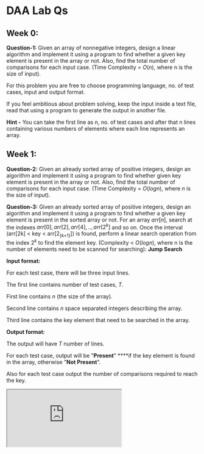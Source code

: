 # DAA Lab Qs

## **Week 0:**

**Question-1:** Given an array of nonnegative integers, design a linear algorithm and implement it using a program to find whether a given key element is present in the array or not. Also, find the total number of comparisons for each input case. (Time Complexity = $O(n)$, where n is the size of input).

For this problem you are free to choose programming language, no. of test cases, input and output format.

If you feel ambitious about problem solving, keep the input inside a text file, read that using a program to generate the output in another file.

**Hint -** You can take the first line as n, no. of test cases and after that n lines containing various numbers of elements where each line represents an array.

## Week 1:

**Question-2:** Given an already sorted array of positive integers, design an algorithm and implement it using a program to find whether given key element is present in the array or not. Also, find the total number of comparisons for each input case. (Time Complexity = $O(logn)$, where $n$ is the size of input).

**Question-3:** Given an already sorted array of positive integers, design an algorithm and implement it using a program to find whether a given key element is present in the sorted array or not. For an array $arr[n]$, search at the indexes $arr[0], arr[2], arr[4],.. , arr[2^k]$ and so on. Once the interval (arr[2<super>k<super>] < key < arr[2<sub>{k+1}</sub>]) is found, perform a linear search operation from the index $2^k$ to find the element key. (Complexity < $O(logn)$, where n is the number of elements need to be scanned for searching): **Jump Search** 

**Input format:**

For each test case, there will be three input lines.

The first line contains number of test cases, $T$.

First line contains $n$ (the size of the array).

Second line contains $n$ space separated integers describing the array.

Third line contains the key element that need to be searched in the array.

**Output format:**

The output will have $T$ number of lines.

For each test case, output will be "**Present**" ****if the key element is found in the array, otherwise "**Not Present**".

Also for each test case output the number of comparisons required to reach the key.


<iframe src="https://docs.google.com/document/d/e/2PACX-1vTPvCIs8qyt8aY-9bfi_-Vcfxfq6HtGGsbBcWEbqKA3h1LAlgKhZVuCv50QWR1r_NH448B7uCClwHye/pub?embedded=true"></iframe>